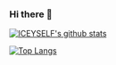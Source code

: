 ### Hi there 👋

[![ICEYSELF's github stats](https://github-readme-stats.vercel.app/api?username=ICEYSELF)](https://github.com/anuraghazra/github-readme-stats)

[![Top Langs](https://github-readme-stats.vercel.app/api/top-langs/?username=ICEYSELF&layout=compact)](https://github.com/anuraghazra/github-readme-stats)

<!--
**ICEYSELF/ICEYSELF** is a ✨ _special_ ✨ repository because its `README.md` (this file) appears on your GitHub profile.

Here are some ideas to get you started:

- 🔭 I’m currently working on ...
- 🌱 I’m currently learning ...
- 👯 I’m looking to collaborate on ...
- 🤔 I’m looking for help with ...
- 💬 Ask me about ...
- 📫 How to reach me: ...
- 😄 Pronouns: ...
- ⚡ Fun fact: ...
-->

